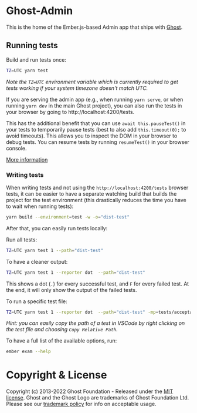 # Ghost-Admin

This is the home of the Ember.js-based Admin app that ships with [Ghost](https://github.com/tryghost/ghost).

## Running tests

Build and run tests once:

```bash
TZ=UTC yarn test
```
_Note the `TZ=UTC` environment variable which is currently required to get tests working if your system timezone doesn't match UTC._

If you are serving the admin app (e.g., when running `yarn serve`, or when running `yarn dev` in the main Ghost project),  you can also run the tests in your browser by going to http://localhost:4200/tests. 

This has the additional benefit that you can use `await this.pauseTest()` in your tests to temporarily pause tests (best to also add `this.timeout(0);` to avoid timeouts). This allows you to inspect the DOM in your browser to debug tests. You can resume tests by running `resumeTest()` in your browser console.

[More information](https://guides.emberjs.com/v3.28.0/testing/testing-application/#toc_debugging-your-tests)


### Writing tests

When writing tests and not using the `http://localhost:4200/tests` browser tests, it can be easier to have a separate watching build that builds the project for the test environment (this drastically reduces the time you have to wait when running tests):

```bash
yarn build --environment=test -w -o="dist-test"
```

After that, you can easily run tests locally:

Run all tests:

```bash
TZ=UTC yarn test 1 --path="dist-test"
```

To have a cleaner output:

```bash
TZ=UTC yarn test 1 --reporter dot  --path="dist-test"
```

This shows a dot (`.`) for every successful test, and `F` for every failed test. At the end, it will only show the output of the failed tests.

To run a specific test file:
```bash
TZ=UTC yarn test 1 --reporter dot  --path="dist-test" -mp=tests/acceptance/settings/newsletters-test.js
```
_Hint: you can easily copy the path of a test in VSCode by right clicking on the test file and choosing `Copy Relative Path`._

To have a full list of the available options, run:
```bash
ember exam --help
```

# Copyright & License

Copyright (c) 2013-2022 Ghost Foundation - Released under the [MIT license](LICENSE). Ghost and the Ghost Logo are trademarks of Ghost Foundation Ltd. Please see our [trademark policy](https://ghost.org/trademark/) for info on acceptable usage.

